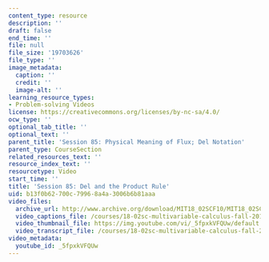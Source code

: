 ```yaml
---
content_type: resource
description: ''
draft: false
end_time: ''
file: null
file_size: '19703626'
file_type: ''
image_metadata:
  caption: ''
  credit: ''
  image-alt: ''
learning_resource_types:
- Problem-solving Videos
license: https://creativecommons.org/licenses/by-nc-sa/4.0/
ocw_type: ''
optional_tab_title: ''
optional_text: ''
parent_title: 'Session 85: Physical Meaning of Flux; Del Notation'
parent_type: CourseSection
related_resources_text: ''
resource_index_text: ''
resourcetype: Video
start_time: ''
title: 'Session 85: Del and the Product Rule'
uid: b13f0b62-700c-7996-8a4a-3006b6b81aaa
video_files:
  archive_url: http://www.archive.org/download/MIT18_02SCF10/MIT18_02SCF10Rec_62_300k.mp4
  video_captions_file: /courses/18-02sc-multivariable-calculus-fall-2010/b08af44066985396bd9ae22abb024c12_5fpxkVFQUw.vtt
  video_thumbnail_file: https://img.youtube.com/vi/_5fpxkVFQUw/default.jpg
  video_transcript_file: /courses/18-02sc-multivariable-calculus-fall-2010/da930a5193e28b250be03322108e00f2_5fpxkVFQUw.pdf
video_metadata:
  youtube_id: _5fpxkVFQUw
---
```

